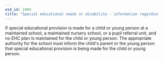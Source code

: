 ```yaml
---
esd_id: 2404
title: "Special educational needs or disability - information regarding provision"
---
```


If special educational provision is made for a child or young person at a maintained school, a maintained nursery school, or a pupil referral unit, and no EHC plan is maintained for the child or young person.  The appropriate authority for the school must inform the child's parent or the young person that special educational provision is being made for the child or young person.

